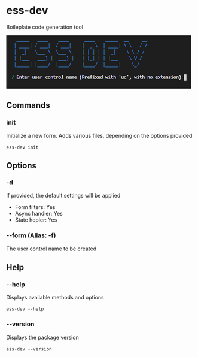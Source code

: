 # ess-dev
Boileplate code generation tool

![cli_screen](https://github.com/kapantzak/ess-dev/blob/master/assets/img/cli_screen.png)

## Commands

### init
Initialize a new form. Adds various files, depending on the options provided

	ess-dev init

## Options

### -d
If provided, the default settings will be applied

- Form filters: Yes
- Async handler: Yes
- State hepler: Yes

### --form (Alias: -f)
The user control name to be created

## Help

### --help
Displays available methods and options

	ess-dev --help

### --version
Displays the package version

	ess-dev --version